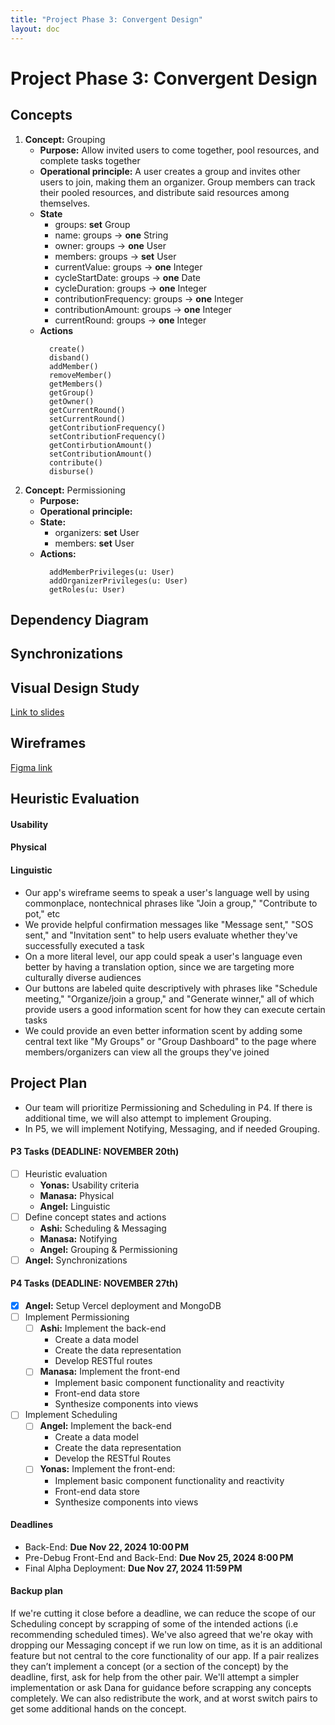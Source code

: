 ```yaml
---
title: "Project Phase 3: Convergent Design"
layout: doc
---
```


# Project Phase 3: Convergent Design

## Concepts
1. **Concept:** Grouping
   - **Purpose:** Allow invited users to come together, pool resources, and complete tasks together
   - **Operational principle:** A user creates a group and invites other users to join, making them an organizer. Group members can track their pooled resources, and distribute said resources among themselves.
   - **State**
     - groups: **set** Group
     - name: groups -> **one** String
     - owner: groups -> **one** User
     - members: groups -> **set** User
     - currentValue: groups -> **one** Integer
     - cycleStartDate: groups -> **one** Date
     - cycleDuration: groups -> **one** Integer
     - contributionFrequency: groups -> **one** Integer
     - contributionAmount: groups -> **one** Integer
     - currentRound: groups -> **one** Integer
   - **Actions**
      ```
        create()
        disband()
        addMember()
        removeMember()
        getMembers()
        getGroup()
        getOwner()
        getCurrentRound()
        setCurrentRound()
        getContributionFrequency()
        setContributionFrequency()
        getContirbutionAmount()
        setContributionAmount()
        contribute()
        disburse()
      ```
2. **Concept:** Permissioning
   - **Purpose:**
   - **Operational principle:** 
   - **State:**
     - organizers: **set** User
     - members: **set** User
   - **Actions:**
      ```
        addMemberPrivileges(u: User)
        addOrganizerPrivileges(u: User)
        getRoles(u: User)
      ```

## Dependency Diagram

## Synchronizations

## Visual Design Study
[Link to slides](https://docs.google.com/presentation/d/1Quqzt2-apsNIZY8JpYUU5dHNnswlzgmrzjgr9w5SKcY/edit?usp=sharing)

## Wireframes
[Figma link](https://www.figma.com/proto/MVGBqp7x2k5w4ne2zxCgS1/6.1040-Oscar-Prototype?node-id=9-4&node-type=canvas&t=K10lI56XIkc2Bq7r-1&scaling=scale-down&content-scaling=fixed&page-id=0%3A1&starting-point-node-id=9%3A4&show-proto-sidebar=1)

## Heuristic Evaluation
#### Usability

#### Physical

#### Linguistic
- Our app's wireframe seems to speak a user's language well by using commonplace, nontechnical phrases like "Join a group," "Contribute to pot," etc
- We provide helpful confirmation messages like "Message sent," "SOS sent," and "Invitation sent" to help users evaluate whether they've successfully executed a task
- On a more literal level, our app could speak a user's language even better by having a translation option, since we are targeting more culturally diverse audiences
- Our buttons are labeled quite descriptively with phrases like "Schedule meeting," "Organize/join a group," and "Generate winner," all of which provide users a good information scent for how they can execute certain tasks
- We could provide an even better information scent by adding some central text like "My Groups" or "Group Dashboard" to the page where members/organizers can view all the groups they've joined 

## Project Plan
- Our team will prioritize Permissioning and Scheduling in P4. If there is additional time, we will also attempt to implement Grouping. 
- In P5, we will implement Notifying, Messaging, and if needed Grouping.

#### P3 Tasks (DEADLINE: NOVEMBER 20th)
- [ ] Heuristic evaluation
  - **Yonas:** Usability criteria
  - **Manasa:** Physical
  - **Angel:** Linguistic
- [ ] Define concept states and actions
  - **Ashi:** Scheduling & Messaging
  - **Manasa:** Notifying
  - **Angel:** Grouping & Permissioning
- [ ] **Angel:** Synchronizations

#### P4 Tasks (DEADLINE: NOVEMBER 27th)
- [x] **Angel:** Setup Vercel deployment and MongoDB
- [ ] Implement Permissioning
  - [ ] **Ashi:** Implement the back-end
    - Create a data model 
    - Create the data representation 
    - Develop RESTful routes 
  - [ ] **Manasa:** Implement the front-end
    - Implement basic component functionality and reactivity 
    - Front-end data store 
    - Synthesize components into views 
- [ ] Implement Scheduling
  - [ ] **Angel:** Implement the back-end
    - Create a data model 
    - Create the data representation 
    - Develop the RESTful Routes 
  - [ ] **Yonas:** Implement the front-end:
    - Implement basic component functionality and reactivity
    - Front-end data store
    - Synthesize components into views

#### Deadlines
- Back-End: **Due Nov 22, 2024 10:00 PM** 
- Pre-Debug Front-End and Back-End: **Due Nov 25, 2024 8:00 PM** 
- Final Alpha Deployment: **Due Nov 27, 2024 11:59 PM**

#### Backup plan
If we're cutting it close before a deadline, we can reduce the scope of our Scheduling concept by scrapping of some of the intended actions (i.e recommending scheduled times). We've also agreed that we're okay with dropping our Messaging concept if we run low on time, as it is an additional feature but not central to the core functionality of our app. If a pair realizes they can’t implement a concept (or a section of the concept) by the deadline, first, ask for help from the other pair. We'll attempt a simpler implementation or ask Dana for guidance before scrapping any concepts completely. We can also redistribute the work, and at worst switch pairs to get some additional hands on the concept. 

